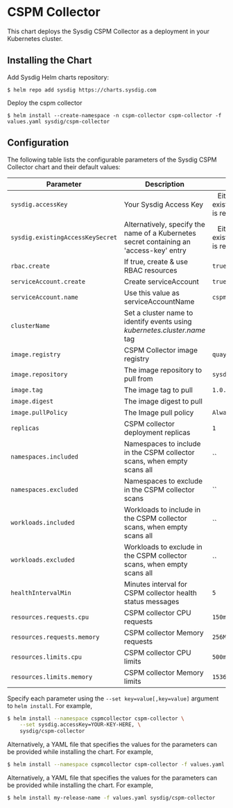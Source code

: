 # CSPM Collector

This chart deploys the Sysdig CSPM Collector as a deployment in your Kubernetes cluster.

## Installing the Chart

Add Sysdig Helm charts repository:

```
$ helm repo add sysdig https://charts.sysdig.com
```

Deploy the cspm collector

```
$ helm install --create-namespace -n cspm-collector cspm-collector -f values.yaml sysdig/cspm-collector
```

## Configuration

The following table lists the configurable parameters of the Sysdig CSPM Collector chart and their default values:

| Parameter                            | Description                                                                                                            | Default                           |
| ------------------------------------ | ---------------------------------------------------------------------------------------------------------------------- | --------------------------------- |
| `sysdig.accessKey`                                                   | Your Sysdig Access Key                                                                   | ` ` Either accessKey or existingAccessKeySecret is required                    |
| `sysdig.existingAccessKeySecret`                                     | Alternatively, specify the name of a Kubernetes secret containing an 'access-key' entry  | ` ` Either accessKey or existingAccessKeySecret is required                    |
| `rbac.create`                                                        | If true, create & use RBAC resources                                                     | `true`                                                                         |
| `serviceAccount.create`                                              | Create serviceAccount                                                                    | `true`                                                                         |
| `serviceAccount.name`                                                | Use this value as serviceAccountName                                                     | `cspm-collector`                                                               |
| `clusterName`                                                        | Set a cluster name to identify events using *kubernetes.cluster.name* tag                | ` `                                                                            |
| `image.registry`                                                     | CSPM Collector image registry                                                            | `quay.io`                                                                      |
| `image.repository`                                                   | The image repository to pull from                                                        | `sysdig/cspm-collector`                                                        |
| `image.tag`                                                          | The image tag to pull                                                                    | `1.0.0`                                                                        |
| `image.digest`                                                       | The image digest to pull                                                                 | ` `                                                                            |
| `image.pullPolicy`                                                   | The Image pull policy                                                                    | `Always`                                                                       |
| `replicas`                                    | CSPM collector deployment replicas                                                       | `1`                                                                            |
| `namespaces.included`                         | Namespaces to include in the CSPM collector scans, when empty scans all                  | ``                                                                             |
| `namespaces.excluded`                         | Namespaces to exclude in the CSPM collector scans                                        | ``                                                                             |
| `workloads.included`                          | Workloads to include in the CSPM collector scans, when empty scans all                   | ``                                                                             |
| `workloads.excluded`                          | Workloads to exclude in the CSPM collector scans, when empty scans all                   | ``                                                                             |
| `healthIntervalMin`                           | Minutes interval for CSPM collector health status messages                               | `5`                                                                            |
| `resources.requests.cpu`                               | CSPM collector CPU requests                                                     | `150m`                                                                        |
| `resources.requests.memory`                            | CSPM collector Memory requests                                                  | `256Mi`                                                                        |
| `resources.limits.cpu`                                 | CSPM collector CPU limits                                                       | `500m`                                                                         |
| `resources.limits.memory`                              | CSPM collector Memory limits                                                    | `1536Mi`                                                                        |

Specify each parameter using the `--set key=value[,key=value]` argument to `helm install`. For example,

```bash
$ helm install --namespace cspmcollector cspm-collector \
    --set sysdig.accessKey=YOUR-KEY-HERE, \
    sysdig/cspm-collector
```

Alternatively, a YAML file that specifies the values for the parameters can be provided while installing the chart. For
example,

```bash
$ helm install --namespace cspmcollector cspm-collector -f values.yaml sysdig/cspm-collector
```

Alternatively, a YAML file that specifies the values for the parameters can be provided while installing the chart. For example,

```bash
$ helm install my-release-name -f values.yaml sysdig/cspm-collector
```
